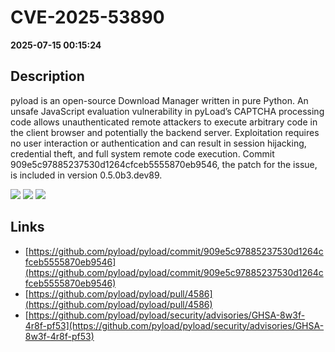 # CVE-2025-53890

**2025-07-15 00:15:24**

## Description
pyload is an open-source Download Manager written in pure Python. An unsafe JavaScript evaluation vulnerability in pyLoad’s CAPTCHA processing code allows unauthenticated remote attackers to execute arbitrary code in the client browser and potentially the backend server. Exploitation requires no user interaction or authentication and can result in session hijacking, credential theft, and full system remote code execution. Commit 909e5c97885237530d1264cfceb5555870eb9546, the patch for the issue, is included in version 0.5.0b3.dev89.

![](https://img.shields.io/static/v1?label=Score&message=9.8&color=red)
![](https://img.shields.io/static/v1?label=Severity&message=CRITICAL&color=red)
![](https://img.shields.io/static/v1?label=CWE&message=RCE&color=green)

## Links
- [https://github.com/pyload/pyload/commit/909e5c97885237530d1264cfceb5555870eb9546](https://github.com/pyload/pyload/commit/909e5c97885237530d1264cfceb5555870eb9546)
- [https://github.com/pyload/pyload/pull/4586](https://github.com/pyload/pyload/pull/4586)
- [https://github.com/pyload/pyload/security/advisories/GHSA-8w3f-4r8f-pf53](https://github.com/pyload/pyload/security/advisories/GHSA-8w3f-4r8f-pf53)
